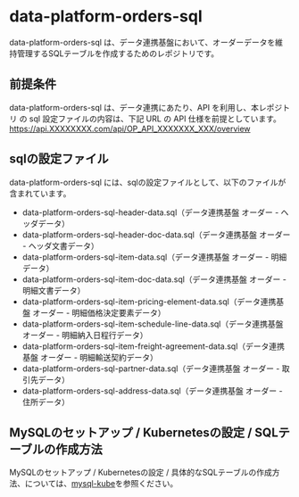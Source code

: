 # data-platform-orders-sql 

data-platform-orders-sql は、データ連携基盤において、オーダーデータを維持管理するSQLテーブルを作成するためのレポジトリです。  

## 前提条件  
data-platform-orders-sql は、データ連携にあたり、API を利用し、本レポジトリ の sql 設定ファイルの内容は、下記 URL の API 仕様を前提としています。  
https://api.XXXXXXXX.com/api/OP_API_XXXXXXX_XXX/overview   

## sqlの設定ファイル

data-platform-orders-sql には、sqlの設定ファイルとして、以下のファイルが含まれています。    

* data-platform-orders-sql-header-data.sql（データ連携基盤 オーダー - ヘッダデータ）
* data-platform-orders-sql-header-doc-data.sql（データ連携基盤 オーダー - ヘッダ文書データ）
* data-platform-orders-sql-item-data.sql（データ連携基盤 オーダー - 明細データ）
* data-platform-orders-sql-item-doc-data.sql（データ連携基盤 オーダー - 明細文書データ）
* data-platform-orders-sql-item-pricing-element-data.sql（データ連携基盤 オーダー - 明細価格決定要素データ）
* data-platform-orders-sql-item-schedule-line-data.sql（データ連携基盤 オーダー - 明細納入日程行データ）
* data-platform-orders-sql-item-freight-agreement-data.sql（データ連携基盤 オーダー - 明細輸送契約データ）
* data-platform-orders-sql-partner-data.sql（データ連携基盤 オーダー - 取引先データ）
* data-platform-orders-sql-address-data.sql（データ連携基盤 オーダー - 住所データ）

## MySQLのセットアップ / Kubernetesの設定 / SQLテーブルの作成方法
MySQLのセットアップ / Kubernetesの設定 / 具体的なSQLテーブルの作成方法、については、[mysql-kube](https://github.com/latonaio/mysql-kube)を参照ください。  
